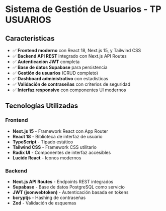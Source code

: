 # Sistema de Gestión de Usuarios - TP USUARIOS

## Características

- ✅ **Frontend moderno** con React 18, Next.js 15, y Tailwind CSS
- ✅ **Backend API REST** integrado con Next.js API Routes
- ✅ **Autenticación JWT** completa
- ✅ **Base de datos Supabase** para persistencia
- ✅ **Gestión de usuarios** (CRUD completo)
- ✅ **Dashboard administrativo** con estadísticas
- ✅ **Validación de contraseñas** con criterios de seguridad
- ✅ **Interfaz responsive** con componentes UI modernos

## Tecnologías Utilizadas

### Frontend
- **Next.js 15** - Framework React con App Router
- **React 18** - Biblioteca de interfaz de usuario
- **TypeScript** - Tipado estático
- **Tailwind CSS** - Framework CSS utilitario
- **Radix UI** - Componentes de interfaz accesibles
- **Lucide React** - Iconos modernos

### Backend
- **Next.js API Routes** - Endpoints REST integrados
- **Supabase** - Base de datos PostgreSQL como servicio
- **JWT (jsonwebtoken)** - Autenticación basada en tokens
- **bcryptjs** - Hashing de contraseñas
- **Zod** - Validación de esquemas
